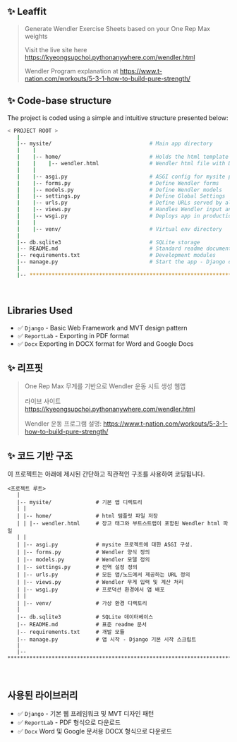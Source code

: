 ## ✨ Leaffit

> Generate Wendler Exercise Sheets based on your One Rep Max weights  
> 
> Visit the live site here https://kyeongsupchoi.pythonanywhere.com/wendler.html
> 
> Wendler Program explanation at https://www.t-nation.com/workouts/5-3-1-how-to-build-pure-strength/

## ✨ Code-base structure

The project is coded using a simple and intuitive structure presented below:

```bash
< PROJECT ROOT >
   |
   |-- mysite/                               # Main app directory
   |    |
   |    |-- home/                            # Holds the html template files
   |    |    |-- wendler.html                # Wendler html file with Django tags and Bootstrap          
   |    |
   |    |-- asgi.py                          # ASGI config for mysite project.
   |    |-- forms.py                         # Define Wendler forms
   |    |-- models.py                        # Define Wendler models
   |    |-- settings.py                      # Define Global Settings
   |    |-- urls.py                          # Define URLs served by all apps/nodes 
   |    |-- views.py                         # Handles Wendler input and calculations
   |    |-- wsgi.py                          # Deploys app in production
   |    |
   |    |-- venv/                            # Virtual env directory
   |
   |-- db.sqlite3                            # SQLite storage
   |-- README.md                             # Standard readme documentation
   |-- requirements.txt                      # Development modules
   |-- manage.py                             # Start the app - Django default start script
   |
   |-- ************************************************************************
```

<br />

## Libraries Used

- ✅ `Django` - Basic Web Framework and MVT design pattern
- ✅ `ReportLab` - Exporting in PDF format
- ✅ `Docx` Exporting in DOCX format for Word and Google Docs

## ✨ 리프핏

> One Rep Max 무게를 기반으로 Wendler 운동 시트 생성 웹앱
>
> 라이브 사이트 https://kyeongsupchoi.pythonanywhere.com/wendler.html
>
> Wendler 운동 프로그램 설명: https://www.t-nation.com/workouts/5-3-1-how-to-build-pure-strength/

## ✨ 코드 기반 구조

이 프로젝트는 아래에 제시된 간단하고 직관적인 구조를 사용하여 코딩됩니다.

```강타
<프로젝트 루트>
   |
   |-- mysite/              # 기본 앱 디렉토리
   | |
   | |-- home/              # html 템플릿 파일 저장
   | | |-- wendler.html     # 장고 태그와 부트스트랩이 포함된 Wendler html 파일
   | |
   | |-- asgi.py            # mysite 프로젝트에 대한 ASGI 구성.
   | |-- forms.py           # Wendler 양식 정의
   | |-- models.py          # Wendler 모델 정의
   | |-- settings.py        # 전역 설정 정의
   | |-- urls.py            # 모든 앱/노드에서 제공하는 URL 정의
   | |-- views.py           # Wendler 무게 입력 및 계산 처리
   | |-- wsgi.py            # 프로덕션 환경에서 앱 배포
   | |
   | |-- venv/              # 가상 환경 디렉토리
   |
   |-- db.sqlite3           # SQLite 데이터베이스
   |-- README.md            # 표준 readme 문서
   |-- requirements.txt     # 개발 모듈
   |-- manage.py            # 앱 시작 - Django 기본 시작 스크립트
   |
   |-- ************************************************************************
```

<br />

## 사용된 라이브러리

- ✅ `Django` - 기본 웹 프레임워크 및 MVT 디자인 패턴
- ✅ `ReportLab` - PDF 형식으로 다운로드
- ✅ `Docx` Word 및 Google 문서용 DOCX 형식으로 다운로드
